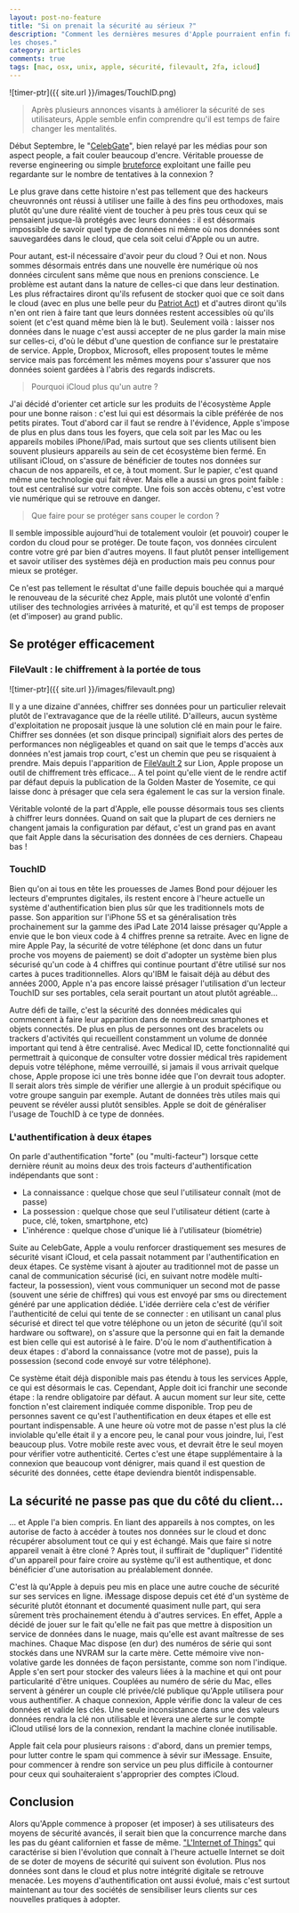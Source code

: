 ```yaml
---
layout: post-no-feature
title: "Si on prenait la sécurité au sérieux ?"
description: "Comment les dernières mesures d'Apple pourraient enfin faire changer
les choses."
category: articles
comments: true
tags: [mac, osx, unix, apple, sécurité, filevault, 2fa, icloud]
---
```


![timer-ptr]({{ site.url }}/images/TouchID.png)

> Après plusieurs annonces visants à améliorer la sécurité de ses utilisateurs,
Apple semble enfin comprendre qu'il est temps de faire changer les mentalités.

Début Septembre, le
"[CelebGate](http://blog.kaspersky.fr/le-sombre-avenir-du-cloud/3645/)", bien
relayé par les médias pour son aspect people, a fait couler beaucoup d'encre.
Véritable prouesse de reverse engineering ou simple
[bruteforce](https://github.com/hackappcom/ibrute) exploitant une faille peu
regardante sur le nombre de tentatives à la connexion ?

Le plus grave dans cette histoire n'est pas tellement que des hackeurs
cheuvronnés ont réussi à utiliser une faille à des fins peu orthodoxes, mais
plutôt qu'une dure réalité vient de toucher à peu près tous ceux qui se
pensaient jusque-là protégés avec leurs données : il est désormais impossible de
savoir quel type de données ni même où nos données sont sauvegardées dans le
cloud, que cela soit celui d'Apple ou un autre.

Pour autant, est-il nécessaire d'avoir peur du cloud ? Oui et non. Nous sommes
désormais entrés dans une nouvelle ère numérique où nos données circulent sans
même que nous en prenions conscience. Le problème est autant dans la nature de
celles-ci que dans leur destination. Les plus réfractaires diront qu'ils
refusent de stocker quoi que ce soit dans le cloud (avec en plus une belle peur
du [Patriot Act](http://fr.wikipedia.org/wiki/USA_PATRIOT_Act)) et d'autres
diront qu'ils n'en ont rien à faire tant que leurs données restent accessibles
où qu'ils soient (et c'est quand même bien là le but). Seulement voilà : laisser
nos données dans le nuage c'est aussi accepter de ne plus garder la main mise
sur celles-ci, d'où le début d'une question de confiance sur le prestataire de
service. Apple, Dropbox, Microsoft, elles proposent toutes le même service mais
pas forcément les mêmes moyens pour s'assurer que nos données soient gardées à
l'abris des regards indiscrets.

> Pourquoi iCloud plus qu'un autre ?

J'ai décidé d'orienter cet article sur les produits de l'écosystème Apple pour
une bonne raison : c'est lui qui est désormais la cible préférée de nos petits
pirates. Tout d'abord car il faut se rendre à l'évidence, Apple s'impose de plus
en plus dans tous les foyers, que cela soit par les Mac ou les appareils mobiles
iPhone/iPad, mais surtout que ses clients utilisent bien souvent plusieurs
appareils au sein de cet écosystème bien fermé. En utilisant iCloud, on s'assure
de bénéficier de toutes nos données sur chacun de nos appareils, et ce, à tout
moment. Sur le papier, c'est quand même une technologie qui fait rêver. Mais
elle a aussi un gros point faible : tout est centralisé sur votre compte. Une
fois son accès obtenu, c'est votre vie numérique qui se retrouve en danger.

> Que faire pour se protéger sans couper le cordon ?

Il semble impossible aujourd'hui de totalement vouloir (et pouvoir) couper le
cordon du cloud pour se protéger. De toute façon, vos données circulent contre
votre gré par bien d'autres moyens. Il faut plutôt penser intelligement et
savoir utiliser des systèmes déjà en production mais peu connus pour mieux se
protéger.

Ce n'est pas tellement le résultat d'une faille depuis bouchée qui a
marqué le renouveau de la sécurité chez Apple, mais plutôt une volonté d'enfin
utiliser des technologies arrivées à maturité, et qu'il est temps de proposer
(et d'imposer) au grand public.

## Se protéger efficacement

### FileVault : le chiffrement à la portée de tous

![timer-ptr]({{ site.url }}/images/filevault.png)

Il y a une dizaine d'années, chiffrer ses données pour un particulier relevait
plutôt de l'extravagance que de la réelle utilité. D'ailleurs, aucun système
d'exploitation ne proposait jusque là une solution clé en main pour le faire.
Chiffrer ses données (et son disque principal) signifiait alors des pertes de
performances non négligeables et quand on sait que le temps d'accès aux données
n'est jamais trop court, c'est un chemin que peu se risquaient à prendre. Mais
depuis l'apparition de [FileVault 2](http://support.apple.com/kb/HT4790?viewlocale=fr_FR) sur Lion,
Apple propose un outil de chiffrement très efficace... A tel point qu'elle vient
de le rendre actif par défaut depuis la publication de la Golden Master de Yosemite,
ce qui laisse donc à présager que cela sera également le cas sur la version finale.

Véritable volonté de la part d'Apple, elle pousse désormais tous ses clients
à chiffrer leurs données. Quand on sait que la plupart de ces derniers ne changent
jamais la configuration par défaut, c'est un grand pas en avant que fait Apple
dans la sécurisation des données de ces derniers. Chapeau bas !

### TouchID

Bien qu'on ai tous en tête les prouesses de James Bond pour déjouer les lecteurs
d'empruntes digitales, ils restent encore à l'heure actuelle un système
d'authentification bien plus sûr que les traditionnels mots de passe. Son
apparition sur l'iPhone 5S et sa généralisation très prochainement sur la gamme
des iPad Late 2014 laisse présager qu'Apple a envie que le bon vieux code à 4
chiffres prenne sa retraite. Avec en ligne de mire Apple Pay, la sécurité de
votre téléphone (et donc dans un futur proche vos moyens de paiement) se doit
d'adopter un système bien plus sécurisé qu'un code à 4 chiffres qui continue
pourtant d'être utilisé sur nos cartes à puces traditionnelles. Alors qu'IBM le
faisait déjà au début des années 2000, Apple n'a pas encore laissé présager
l'utilisation d'un lecteur TouchID sur ses portables, cela serait pourtant un
atout plutôt agréable...

Autre défi de taille, c'est la sécurité des données médicales qui commencent à
faire leur apparition dans de nombreux smartphones et objets connectés. De plus
en plus de personnes ont des bracelets ou trackers d'activités qui recueillent
constamment un volume de donnée important qui tend à être centralisé. Avec
Medical ID, cette fonctionnalité qui permettrait à quiconque de consulter votre
dossier médical très rapidement depuis votre téléphone, même verrouillé, si
jamais il vous arrivait quelque chose, Apple propose ici une très bonne idée que
l'on devrait tous adopter. Il serait alors très simple de vérifier une allergie à
un produit spécifique ou votre groupe sanguin par exemple. Autant de données
très utiles mais qui peuvent se révéler aussi plutôt sensibles. Apple se doit
de généraliser l'usage de TouchID à ce type de données.

### L'authentification à deux étapes

On parle d'authentification "forte" (ou "multi-facteur") lorsque cette dernière
réunit au moins deux des trois facteurs d'authentification indépendants que sont :

* La connaissance : quelque chose que seul l'utilisateur connaît (mot de passe)
* La possession : quelque chose que seul l'utilisateur détient (carte à puce,
  clé, token, smartphone, etc)
* L'inhérence : quelque chose d'unique lié à l'utilisateur (biométrie)

Suite au CelebGate, Apple a voulu renforcer drastiquement ses mesures de
sécurité visant iCloud, et cela passait notamment par l'authentification en deux
étapes. Ce système visant à ajouter au traditionnel mot de passe un canal de
communication sécurisé (ici, en suivant notre modèle multi-facteur, la
possession), vient vous communiquer un second mot de passe (souvent une série de
chiffres) qui vous est envoyé par sms ou directement généré par une application
dédiée. L'idée derrière cela c'est de vérifier l'authenticité de celui qui tente
de se connecter : en utilisant un canal plus sécurisé et direct tel que votre
téléphone ou un jeton de sécurité (qu'il soit hardware ou software), on s'assure
que la personne qui en fait la demande est bien celle qui est autorisé à le
faire. D'où le nom d'authentification à deux étapes : d'abord la connaissance
(votre mot de passe), puis la possession (second code envoyé sur votre
téléphone).

Ce système était déjà disponible mais pas étendu à tous les services Apple, ce
qui est désormais le cas. Cependant, Apple doit ici franchir une seconde étape :
la rendre obligatoire par défaut. A aucun moment sur leur site, cette fonction
n'est clairement indiquée comme disponible. Trop peu de personnes savent ce
qu'est l'authentification en deux étapes et elle est pourtant indispensable. A
une heure où votre mot de passe n'est plus la clé inviolable qu'elle était il y
a encore peu, le canal pour vous joindre, lui, l'est beaucoup plus. Votre mobile
reste avec vous, et devrait être le seul moyen pour vérifier votre authenticité.
Certes c'est une étape supplémentaire à la connexion que beaucoup vont dénigrer,
mais quand il est question de sécurité des données, cette étape deviendra
bientôt indispensable.

## La sécurité ne passe pas que du côté du client...

... et Apple l'a bien compris. En liant des appareils à nos comptes, on les
autorise de facto à accéder à toutes nos données sur le cloud et donc récupérer
absolument tout ce qui y est échangé. Mais que faire si notre appareil venait à
être cloné ? Après tout, il suffirait de "dupliquer" l'identité d'un appareil
pour faire croire au système qu'il est authentique, et donc bénéficier d'une
autorisation au préalablement donnée.

C'est là qu'Apple à depuis peu mis en place une autre couche de sécurité sur ses
services en ligne. iMessage dispose depuis cet été d'un système de sécurité
plutôt étonnant et documenté quasiment nulle part, qui sera sûrement très
prochainement étendu à d'autres services. En effet, Apple a décidé de jouer sur
le fait qu'elle ne fait pas que mettre à disposition un service de données dans
le nuage, mais qu'elle est avant maîtresse de ses machines. Chaque Mac dispose
(en dur) des numéros de série qui sont stockés dans une NVRAM sur la carte mère.
Cette mémoire vive non-volative garde les données de façon persistante, comme
son nom l'indique. Apple s'en sert pour stocker des valeurs liées à la machine
et qui ont pour particularité d'être uniques. Couplées au numéro de série du
Mac, elles servent à générer un couple clé privée/clé publique qu'Apple
utilisera pour vous authentifier. A chaque connexion, Apple vérifie donc la
valeur de ces données et valide les clés. Une seule inconsistance dans une des
valeurs données rendra la clé non utilisable et lèvera une alerte sur le compte
iCloud utilisé lors de la connexion, rendant la machine clonée inutilisable.

Apple fait cela pour plusieurs raisons : d'abord, dans un premier temps, pour
lutter contre le spam qui commence à sévir sur iMessage. Ensuite, pour commencer à
rendre son service un peu plus difficile à contourner pour ceux qui
souhaiteraient s'approprier des comptes iCloud.

## Conclusion

Alors qu'Apple commence à proposer (et imposer) à ses utilisateurs des moyens
de sécurité avancés, il serait bien que la concurrence marche dans les pas du
géant californien et fasse de même. ["L'Internet of Things"](http://fr.wikipedia.org/wiki/Internet_des_objets) qui caractérise si
bien l'évolution que connaît à l'heure actuelle Internet se doit de se doter de
moyens de sécurité qui suivent son évolution. Plus nos données sont dans le
cloud et plus notre intégrité digitale se retrouve menacée. Les moyens
d'authentification ont aussi évolué, mais c'est surtout maintenant au tour des
sociétés de sensibiliser leurs clients sur ces nouvelles pratiques à adopter.  
